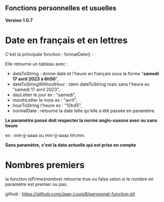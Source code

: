 ## Fonctions personnelles et usuelles
**Version 1.0.7**

# Date en français et en lettres

C'est la principale fonction : formatDate() :

Elle retourne un tableau avec :
- dateToString : donne date et l'heure en français sous la forme "**samedi 17 avril 2023 à 6h50**",
- dateToStringWithoutHour : idem dateToString mais sans l'heure ex "samedi 17 avril 2023",
- dayLetter le jour ex : "samedi",
- monthLetter le mois ex : "avril",
- hourToString l'heure ex : "10h45",
- normalDate : retourne la date telle qu'elle a été passée en paramètre. 

**Le paramètre passé doit respecter la norme anglo-saxone avec ou sans heure**

ex : mm-jj-aaaa ou mm-jj-aaaa hh:mm

**Sans paramètre, c'est la date actuelle qui est prise en compte**

# Nombres premiers

la fonction isPrime(nombre) retourne true ou false selon si le nombre en paramètre est premier ou pas.

github : https://github.com/Jean-LouisB/personnal-function.git
